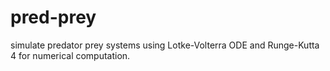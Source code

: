 # pred-prey
simulate predator prey systems using Lotke-Volterra ODE and Runge-Kutta 4 for numerical computation.
